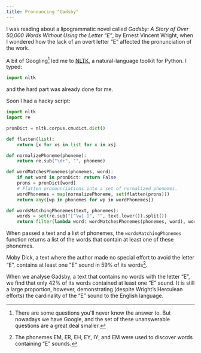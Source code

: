 ```yaml
---
title: Pronouncing "Gadsby"
---
```


I was reading about a lipogrammatic novel called *Gadsby: A Story of Over 50,000 Words Without Using the Letter “E”*, by Ernest Vincent Wright, when I wondered how the lack of an overt letter “E” affected the pronunciation of the work.

A bit of Googling[^1] led me to [NLTK](http://www.nltk.org/), a natural-language toolkit for Python. I typed:

```python
import nltk
```

and the hard part was already done for me.

<!--more-->

Soon I had a hacky script:

```python
import nltk
import re

pronDict = nltk.corpus.cmudict.dict()

def flatten(list):
    return [x for xs in list for x in xs]

def normalizePhoneme(phoneme):
    return re.sub("\d+", "", phoneme)

def wordMatchesPhonemes(phonemes, word):
    if not word in pronDict: return False
    prons = pronDict[word]
    # Flatten pronounciations into a set of normalized phonemes.
    wordPhonemes = map(normalizePhoneme, set(flatten(prons)))
    return any([wp in phonemes for wp in wordPhonemes])

def wordsMatchingPhonemes(text, phonemes):
    words = set(re.sub("[^\w| ]", "", text.lower()).split())
    return filter(lambda word: wordMatchesPhonemes(phonemes, word), words)
```

[^1]: There are some questions you'll never know the answer to. But nowadays we have Google, and the set of these unanswerable questions are a great deal smaller.

When passed a text and a list of phonemes, the `wordsMatchingPhonemes` function returns a list of the words that contain at least one of these phonemes.

Moby Dick, a text where the author made no special effort to avoid the letter “E”, contains at least one "E" sound in 59% of its words[^2].

[^2]: The phonemes EM, ER, EH, EY, IY, and EM were used to discover words containing “E” sounds.

When we analyse Gadsby, a text that contains no words with the letter “E”, we find that only 42% of its words contained at least one “E” sound. It is still a large proportion, however, demonstrating (despite Wright’s Herculean efforts) the cardinality of the “E” sound to the English language.
